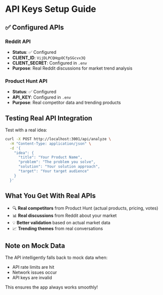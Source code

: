 # API Keys Setup Guide

## ✅ Configured APIs

### Reddit API
- **Status**: ✅ Configured
- **CLIENT_ID**: `VijDLPCQHqpOCfpSGcvx3Q`
- **CLIENT_SECRET**: Configured in `.env`
- **Purpose**: Real Reddit discussions for market trend analysis

### Product Hunt API  
- **Status**: ✅ Configured
- **API_KEY**: Configured in `.env`
- **Purpose**: Real competitor data and trending products

## Testing Real API Integration

Test with a real idea:
```bash
curl -X POST http://localhost:3001/api/analyze \
  -H "Content-Type: application/json" \
  -d '{
    "idea": {
      "title": "Your Product Name",
      "problem": "The problem you solve",
      "solution": "Your solution approach",
      "target": "Your target audience"
    }
  }'
```

## What You Get With Real APIs

- 🔍 **Real competitors** from Product Hunt (actual products, pricing, votes)
- 📊 **Real discussions** from Reddit about your market
- 💡 **Better validation** based on actual market data
- 📈 **Trending themes** from real conversations

## Note on Mock Data

The API intelligently falls back to mock data when:
- API rate limits are hit
- Network issues occur
- API keys are invalid

This ensures the app always works smoothly!
